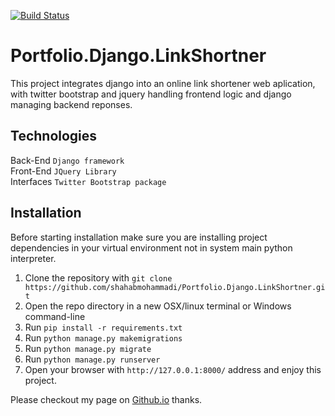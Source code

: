 [![Build Status](https://travis-ci.com/shahabmohammadi/Portfolio.Django.LinkShortner.svg?branch=master)](https://travis-ci.com/shahabmohammadi/Portfolio.Django.LinkShortner)

# Portfolio.Django.LinkShortner

This project integrates django into an online link shortener web aplication, with twitter bootstrap and jquery handling frontend logic and
django managing backend reponses.

## Technologies

Back-End   `Django framework`
<br>
Front-End   `JQuery Library`
<br>
Interfaces   `Twitter Bootstrap package`

## Installation

Before starting installation make sure you are installing project dependencies in your virtual environment not in system main python interpreter. 

1. Clone the repository with `git clone https://github.com/shahabmohammadi/Portfolio.Django.LinkShortner.git`
1. Open the repo directory in a new OSX/linux terminal or Windows command-line
1. Run `pip install -r requirements.txt`
1. Run `python manage.py makemigrations`
1. Run `python manage.py migrate`
1. Run `python manage.py runserver`
1. Open your browser with `http://127.0.0.1:8000/` address and enjoy this project.


Please checkout my page on [Github.io](http://shahabmohammadi.github.io) thanks.
